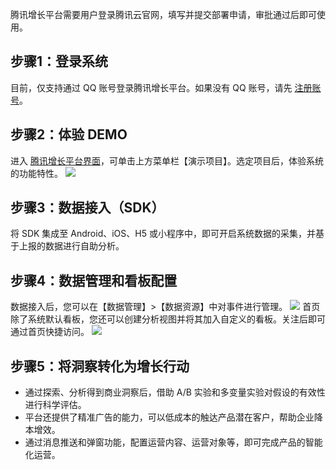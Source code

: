 腾讯增长平台需要用户登录腾讯云官网，填写并提交部署申请，审批通过后即可使用。

## 步骤1：登录系统
目前，仅支持通过 QQ 账号登录腾讯增长平台。如果没有 QQ 账号，请先 [注册账号](https://ssl.zc.qq.com/v3/index-chs.html)。

## 步骤2：体验 DEMO
进入 [腾讯增长平台界面](https://growing.tencent.com/)，可单击上方菜单栏【演示项目】。选定项目后，体验系统的功能特性。
![](https://main.qcloudimg.com/raw/ff3dc58887b4ff8c4fe660f94bbd717d.png)

## 步骤3：数据接入（SDK）
将 SDK 集成至 Android、iOS、H5 或小程序中，即可开启系统数据的采集，并基于上报的数据进行自助分析。

## 步骤4：数据管理和看板配置
数据接入后，您可以在【数据管理】>【数据资源】中对事件进行管理。
![](https://main.qcloudimg.com/raw/137d7ac468aba53928e7297d7d2efaf0.png)
首页除了系统默认看板，您还可以创建分析视图并将其加入自定义的看板。关注后即可通过首页快捷访问。
![](https://main.qcloudimg.com/raw/2531d579d7bbb12873c4b13de4f3caf7.png)

## 步骤5：将洞察转化为增长行动
- 通过探索、分析得到商业洞察后，借助 A/B 实验和多变量实验对假设的有效性进行科学评估。
- 平台还提供了精准广告的能力，可以低成本的触达产品潜在客户，帮助企业降本增效。
- 通过消息推送和弹窗功能，配置运营内容、运营对象等，即可完成产品的智能化运营。

